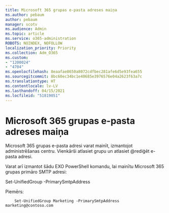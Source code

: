 ```yaml
---
title: Microsoft 365 grupas e-pasta adreses maiņa
ms.author: pebaum
author: pebaum
manager: scotv
ms.audience: Admin
ms.topic: article
ms.service: o365-administration
ROBOTS: NOINDEX, NOFOLLOW
localization_priority: Priority
ms.collection: Adm_O365
ms.custom:
- "1200024"
- "4704"
ms.openlocfilehash: 8eaafae8650a8072cdfbec281afe6d5e93fea655
ms.sourcegitcommit: 8bc60ec34bc1e40685e3976576e04a2623f63a7c
ms.translationtype: HT
ms.contentlocale: lv-LV
ms.lasthandoff: 04/15/2021
ms.locfileid: "51819051"
---
```

# <a name="change-email-address-of-a-microsoft-365-group"></a>Microsoft 365 grupas e-pasta adreses maiņa

Microsoft 365 grupas e-pasta adresi varat mainīt, izmantojot administrēšanas centru. Vienkārši atlasiet grupu un atlasiet @rediģēt e-pasta adresi.

Varat arī izmantot šādu EXO PowerShell komandu, lai mainītu Microsoft 365 grupas primāro SMTP adresi:

Set-UnifiedGroup <Group Name> -PrimarySmtpAddress <new SMTP Address>

Piemērs:

```
    Set-UnifiedGroup Marketing -PrimarySmtpAddress marketing@contoso.com
```
